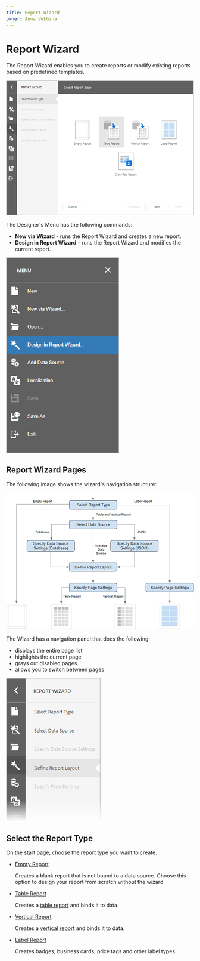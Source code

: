 ```yaml
---
title: Report Wizard
owner: Anna Vekhina
---
```


# Report Wizard 

The Report Wizard enables you to create reports or modify existing reports based on predefined templates.

![](../../../images/eurd-web-report-wizard-table-report.png)

The Designer's Menu has the following commands:

* **New via Wizard** - runs the Report Wizard and creates a new report.
* **Design in Report Wizard** - runs the Report Wizard and modifies the current report. 

![](../../../images/eurd-web-report-wizard-run-in-menu.png)


## Report Wizard Pages

The following image shows the wizard's navigation structure:

![](../../../images/eurd-web-report-wizard-page-structure.png)

The Wizard has a navigation panel that does the following:

* displays the entire page list
* highlights the current page
* grays out disabled pages
* allows you to switch between pages

![](../../../images/eurd-web-report-wizard-navigation-panel.png)


## Select the Report Type

On the start page, choose the report type you want to create.

* [Empty Report](report-wizard\empty-report.md)

    Creates a blank report that is not bound to a data source. Choose this option to design your report from scratch without the wizard.

* [Table Report](report-wizard\table-and-vertical-report.md)

    Creates a [table report](../create-reports/table-reports.md) and binds it to data.

* [Vertical Report](report-wizard\table-and-vertical-report.md)

    Creates a [vertical report](../create-reports/vertical-reports.md) and binds it to data.

* [Label Report](report-wizard\label-report.md)

    Creates badges, business cards, price tags and other label types.


